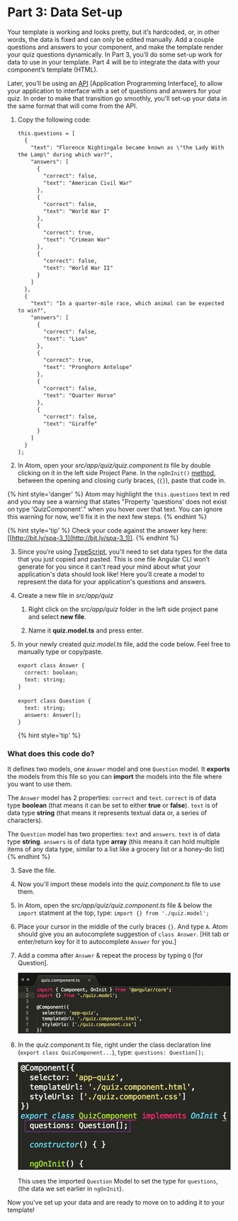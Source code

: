 # Part 3: Data Set-up

Your template is working and looks pretty, but it’s hardcoded, or, in other words, the data is fixed and can only be edited manually. Add a couple questions and answers to your component, and make the template render your quiz questions dynamically. In Part 3, you’ll do some set-up work for data to use in your template. Part 4 will be to integrate the data with your component’s template (HTML).

Later, you’ll be using an [API](http://bit.ly/CnCgloss) [Application Programming Interface], to allow your application to interface with a set of  questions and answers for your quiz. In order to make that transition go smoothly, you'll set-up your data in the same format that will come from the API.

1.  Copy the following code:

    ```
    this.questions = [
      {
        "text": "Florence Nightingale became known as \"the Lady With the Lamp\" during which war?",
        "answers": [
          {
            "correct": false,
            "text": "American Civil War"
          },
          {
            "correct": false,
            "text": "World War I"
          },
          {
            "correct": true,
            "text": "Crimean War"
          },
          {
            "correct": false,
            "text": "World War II"
          }
        ]
      },
      {
        "text": "In a quarter-mile race, which animal can be expected to win?",
        "answers": [
          {
            "correct": false,
            "text": "Lion"
          },
          {
            "correct": true,
            "text": "Pronghorn Antelope"
          },
          {
            "correct": false,
            "text": "Quarter Horse"
          },
          {
            "correct": false,
            "text": "Giraffe"
          }
        ]
      }
    ];
    ```

2. In Atom, open your *src/app/quiz/quiz.component.ts* file by double clicking on it in the left side Project Pane. In the `ngOnInit()` [method](http://bit.ly/CnCgloss), between the opening and closing curly braces, (`{}`), paste that code in.

  {% hint style='danger' %}
Atom may highlight the `this.questions` text in red and you may see a warning that states "Property 'questions' does not exist on type 'QuizComponent'." when you hover over that text.
You can ignore this warning for now, we'll fix it in the next few steps.
  {% endhint %}

  {% hint style='tip' %}
Check your code against the answer key here: [[http://bit.ly/spa-3_1](http://bit.ly/spa-3_1)].
  {% endhint %}

3.  Since you’re using [TypeScript](https://www.typescriptlang.org), you'll need to set data types for the data that you just copied and pasted. This is one file Angular CLI won’t generate for you since it can't read your mind about what your application's data should look like!  Here you'll create a model to represent the data for your application's questions and answers.

  1. Create a new file in *src/app/quiz* 
  
      1. Right click on the _src/app/quiz_ folder in the left side project pane and select **new file**. 
      
      2. Name it **quiz.model.ts** and press enter.
  
  2. In your newly created *quiz.model.ts* file, add the code below. Feel free to manually type or copy/paste.

      ```
      export class Answer {
        correct: boolean;
        text: string;
      }
      
      export class Question {
        text: string;
        answers: Answer[];
      }
      ```
      
      {% hint style='tip' %}
### What does this code do?

It defines two models, one `Answer` model and one `Question` model. It **exports** the models from this file so you can **import** the models into the file where you want to use them. 

The `Answer` model has 2 properties: `correct` and `text`.  `correct` is of data type **boolean** (that means it can be set to either **true** or **false**).  `text` is of data type **string** (that means it represents textual data or, a series of characters).

The `Question` model has two properties: `text` and `answers`.  `text` is of data type **string**.  `answers` is of data type **array** (this means it can hold multiple items of any data type, similar to a list like a grocery list or a honey-do list)
      {% endhint %}
      
  3. Save the file.

4.  Now you'll import these models into the *quiz.component.ts* file to use them.

  1.  In Atom, open the *src/app/quiz/quiz.component.ts* file & below the `import` statment at the top, type: `import {} from './quiz.model';`
  
  2.  Place your cursor in the middle of the curly braces `{}`. And type `A`. Atom should give you an autocomplete suggestion of `class Answer`. [Hit tab or enter/return key for it to autocomplete `Answer` for you.]
    
  3.  Add a comma after `Answer` & repeat the process by typing `Q` [for Question].
  
      ![](/images/image05.gif)

5.  In the _quiz.component.ts_ file, right under the class declaration line (`export class QuizComponent...`), type: `questions: Question[];`

    ![](/images/image14.png)
    
      This uses the imported `Question` Model to set the type for `questions`, (the data we set earlier in `ngOnInit`).
      
Now you've set up your data and are ready to move on to adding it to your template!